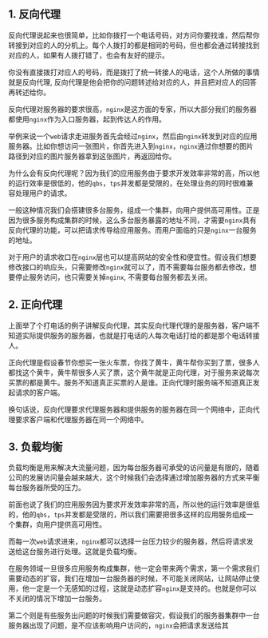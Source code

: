 ## 1. 反向代理

反向代理说起来也很简单，比如你拨打一个电话号码，对方问你要找谁，然后帮你转接到对应的人的分机上。每个人拨打的都是相同的号码，但也都会通过转接找到对应的人，如果有人拨打错了，也会有友好的提示。

你没有直接拨打对应人的号码，而是拨打了统一转接人的电话，这个人所做的事情就是反向代理, 反向代理是他会把你的问题转述给对应的人，并且把对应人的回答再转述给你。

反向代理对服务器的要求很高，```nginx```是这方面的专家，所以大部分我们的服务器都使用```nginx```作为入口服务器，起到传达人的作用。

举例来说一个```web```请求走进服务首先会经过```nginx```，然后由```nginx```转发到对应的应用服务器。比如你想访问一张图片，你首先进入到```nginx```，```nginx```通过你想要的图片路径到对应的图片服务器拿到这张图片，再返回给你。

为什么会有反向代理呢？因为我们的应用服务由于要求开发效率非常的高，所以他的运行效率是很低的，他的```qbs```，```tps```并发都是受限的，在处理业务的同时很难兼容处理用户的请求。

一般这种情况我们会搭建很多台服务，组成一个集群，向用户提供高可用性。正是因为很多服务构成集群的时候，这么多台服务暴露的地址不同，才需要```nginx```具有反向代理的功能，可以把请求传导给应用服务。而用户面临的只是```nginx```一台服务的地址。

对于用户的请求收口在```nginx```层也可以提高网站的安全性和便宜性。假设我们想要修改接口的响应头，只需要修改```nginx```就可以了，而不需要每台服务都去修改，想要停止服务访问，也只需要关掉```nginx```, 不需要每台服务都去关闭。

## 2. 正向代理

上面举了个打电话的例子讲解反向代理，其实反向代理代理的是服务器，客户端不知道实际提供服务的服务器，也就是打电话的人每次电话打给的都是那个电话转接人。

正向代理是假设春节你想买一张火车票，你找了黄牛，黄牛帮你买到了票，很多人都找这个黄牛，黄牛帮很多人买了票，这个黄牛就是正向代理，对于服务来说每次买票的都是黄牛。服务不知道真正买票的人是谁。正向代理时服务端不知道真正发起请求的客户端。

换句话说，反向代理要求代理服务器和提供服务的服务器在同一个网络中，正向代理要求客户端和代理服务器在同一个网络中。

## 3. 负载均衡

负载均衡是用来解决大流量问题，因为每台服务器可承受的访问量是有限的，随着公司的发展访问量会越来越大，这个时候我们会选择通过增加服务器的方式来平衡每台服务器所受的压力。

前面也说了我们的应用服务因为要求开发效率非常的高，所以他的运行效率是很低的，他的```qbs```，```tps```并发都是受限的，所以我们需要把很多这样的应用服务组成一个集群，向用户提供高可用性。

而每一次```web```请求进来，```nginx```都可以选择一台压力较少的服务器，然后将请求发送给这台服务进行处理。这就是负载均衡。

在服务领域一旦很多应用服务构成集群，他一定会带来两个需求，第一个需求我们需要动态的扩容，我们在增加一台服务器的时候，不可能关闭网站，让网站停止使用，他一定是一个无感知的过程，这就是动态扩容```nginx```是支持的。也就是你可以不关闭的情况下增加一台服务。

第二个则是有些服务出问题的时候我们需要做容灾，假设我们的服务器集群中一台服务器出现了问题，是不应该影响用户访问的，```nginx```会把请求发送给其